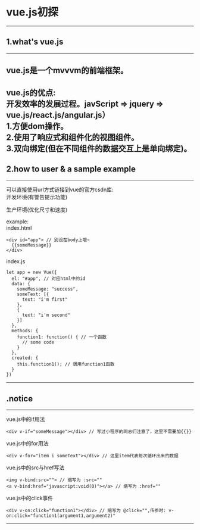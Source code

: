 # vue.js初探
-----------------------------
## 1.what's vue.js
-----------------------------
vue.js是一个mvvvm的前端框架。  
-----------------------------
vue.js的优点:  
开发效率的发展过程。javScript => jquery => vue.js/react.js/angular.js）  
1.方便dom操作。  
2.使用了响应式和组件化的视图组件。  
3.双向绑定(但在不同组件的数据交互上是单向绑定)。
-----------------------------
## 2.how to user & a sample example
-----------------------------
可以直接使用url方式链接到vue的官方csdn库:  
  开发环境(有警告提示功能)
  <script src="https://cdn.jsdelivr.net/npm/vue/dist/vue.js"></script>  
  生产环境(优化尺寸和速度)
  <script src="https://cdn.jsdelivr.net/npm/vue"></script>
example:  
index.html 
```
<div id="app"> // 别设在body上哦~
  {{someMessage}}
</div>
```
index.js
```
let app = new Vue({
  el: "#app", // 对应html中的id
  data: {
    someMessage: "success",  
    someText: [{
      text: "i'm first"
    },
    {
      text: "i'm second" 
    }]
  },
  methods: {
    function1: function() { // 一个函数
      // some code
    }
  },
  created: {
    this.function1(); // 调用function1函数
  }
})
```  
-----------------------------
## .notice
-----------------------------
vue.js中的if用法
```  
<div v-if="someMessage"></div> // 写过小程序的同志们注意了，这里不需要加{{}}
```
vue.js中的for用法  
```
<div v-for="item i someText"></div> // 这里item代表每次循环出来的数据
```
vue.js中的src与href写法  
```
<img v-bind:src=""> // 缩写为 :src=""
<a v-bind:href="javascript:void(0)"></a> // 缩写为 :href=""
```
vue.js中的click事件  
```  
<div v-on:click="function1"></div> // 缩写为 @click="",传参时: v-on:click="function1(argument1,argument2)"
```
-----------------------------
  
